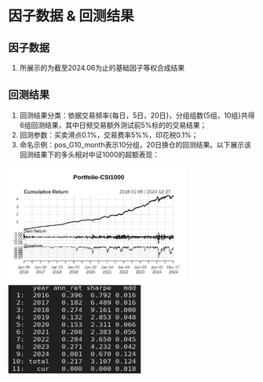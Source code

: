 # 因子数据 & 回测结果

## 因子数据
1. 所展示的为截至2024.06为止的基础因子等权合成结果

## 回测结果
1. 回测结果分类：依据交易频率{每日，5日，20日}，分组组数{5组，10组}共得6组回测结果，其中日频交易额外测试前5%标的的交易结果；
2. 回测参数：买卖滑点0.1%，交易费率5%%，印花税0.1%；
3. 命名示例：pos_G10_month表示10分组，20日换仓的回测结果。以下展示该回测结果下的多头相对中证1000的超额表现：

<img src="image-1.png" alt="示例图片" width="360" height="240">

<img src="image-2.png" alt="示例图片" width="270" height="180">

